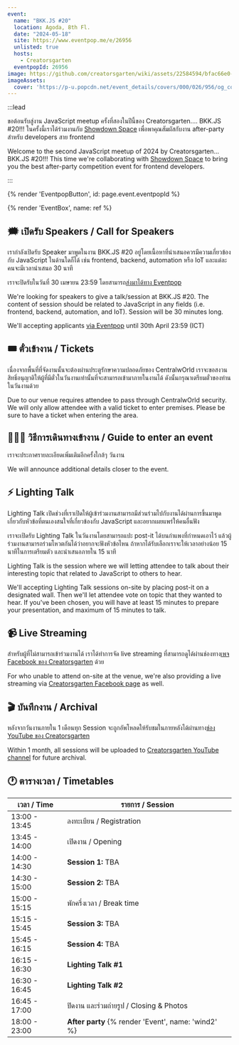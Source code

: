 ```yaml
---
event:
  name: "BKK.JS #20"
  location: Agoda, 8th Fl.
  date: "2024-05-18"
  site: https://www.eventpop.me/e/26956
  unlisted: true
  hosts:
    - Creatorsgarten
  eventpopId: 26956
image: https://github.com/creatorsgarten/wiki/assets/22584594/bfac66e0-0bb9-406f-826c-66332a185b53
imageAssets:
  cover: 'https://p-u.popcdn.net/event_details/covers/000/026/956/og_cover/defd6b464e6b2db055e70cc956cc0adf90a9edb9.png'
---
```


:::lead

ขอต้อนรับสู่งาน JavaScript meetup ครั้งที่สองในปีนี้ของ Creatorsgarten.... BKK.JS #20!!! ในครั้งนี้เราได้ร่วมงานกับ [Showdown Space](https://showdown.space/) เพื่อพาคุณสัมผัสกับงาน after-party สำหรับ developers สาย frontend

Welcome to the second JavaScript meetup of 2024 by Creatorsgarten... BKK.JS #20!!! This time we're collaborating with [Showdown Space](https://showdown.space/) to bring you the best after-party competition event for frontend developers.

:::

{% render 'EventpopButton', id: page.event.eventpopId %}

{% render 'EventBox', name: ref %}

## 🗯️ เปิดรับ Speakers / Call for Speakers

เรากำลังเปิดรับ Speaker มาพูดในงาน BKK.JS #20 อยู่โดยเนื้อหาที่นำเสนอควรมีความเกี่ยวข้องกับ JavaScript ในด้านใดก็ได้ เช่น frontend, backend, automation หรือ IoT และแต่ละคนจะมีเวลานำเสนอ 30 นาที

เราจะปิดรับในวันที่ 30 เมษายน 23:59 โดยสามารถ[ส่งมาได้ทาง Eventpop](https://www.eventpop.me/events/26956-bkkjs20/application_forms/1844/applicants/new)

We're looking for speakers to give a talk/session at BKK.JS #20. The content of session should be related to JavaScript in any fields (i.e. frontend, backend, automation, and IoT). Session will be 30 minutes long.

We'll accepting applicants [via Eventpop](https://www.eventpop.me/events/26956-bkkjs20/application_forms/1844/applicants/new) until 30th April 23:59 (ICT)

## 🎟️ ตั๋วเข้างาน / Tickets

เนื่องจากพื้นที่ที่จัดงานนั้นจะต้องผ่านประตูรักษาความปลอดภัยของ CentralwOrld เราจะขอสงวนสิทธิ์อนุญาติให้ผู้ที่มีตั๋วในวันงานเท่านั้นที่จะสามารถเข้ามาภายในงานได้ ดังนั้นกรุณาเตรียมตั๋วของท่านในวันงานด้วย

Due to our venue requires attendee to pass through CentralwOrld security. We will only allow attendee with a valid ticket to enter premises. Please be sure to have a ticket when entering the area.

## 🚶🏻‍♂️ วิธีการเดินทางเข้างาน / Guide to enter an event

เราจะประกาศรายละเอียดเพิ่มเติมอีกครั้งใกล้ๆ วันงาน

We will announce additional details closer to the event.

## ⚡ Lighting Talk

Lighting Talk เปิดช่วงที่เราเปิดให้ผู้เข้าร่วมงานสามารถมีส่วนร่วมไปกับงานได้ผ่านการขึ้นมาพูดเกี่ยวกับหัวข้อที่ตนเองสนใจที่เกี่ยวข้องกับ JavaScript และอยากเผยแพร่ให้คนอื่นฟัง

เราจะเปิดรับ Lighting Talk ในวันงานโดยสามารถแปะ post-it ได้บนกำแพงที่กำหนดเอาไว้ แล้วผู้ร่วมงานสามารถร่วมโหวตกันได้ว่าอยากจะฟังหัวข้อไหน ถ้าหากได้รับเลือกเราจะให้เวลาอย่างน้อย 15 นาทีในการเตรียมตัว และนำเสนอภายใน 15 นาที

Lighting Talk is the session where we will letting attendee to talk about their interesting topic that related to JavaScript to others to hear.

We'll accepting Lighting Talk sessions on-site by placing post-it on a designated wall. Then we'll let attendee vote on topic that they wanted to hear. If you've been chosen, you will have at least 15 minutes to prepare your presentation, and maximum of 15 minutes to talk.

## 📹 Live Streaming

สำหรับผู้ที่ไม่สามารถเข้าร่วมงานได้ เราได้ทำการจัด live streaming ที่สามารถดูได้ผ่านช่องทาง[เพจ Facebook ของ Creatorsgarten](https://www.facebook.com/creatorsgarten/) ด้วย

For who unable to attend on-site at the venue, we're also providing a live streaming via [Creatorsgarten Facebook page](https://www.facebook.com/creatorsgarten/) as well.

## 🎬 บันทึกงาน / Archival

หลังจากวันงานภายใน 1 เดือนทุก Session จะถูกอัพโหลดให้รับชมในภายหลังได้ผ่านทาง[ช่อง YouTube ของ Creatorsgarten](https://youtube.com/@creatorsgarten)

Within 1 month, all sessions will be uploaded to [Creatorsgarten YouTube channel](https://youtube.com/@creatorsgarten) for future archival.

## 🕐 ตารางเวลา / Timetables

| เวลา / Time | รายการ / Session |
| - | - |
| 13:00 - 13:45 | ลงทะเบียน / Registration |
| 13:45 - 14:00 | เปิดงาน / Opening |
| 14:00 - 14:30 | **Session 1:** TBA |
| 14:30 - 15:00 | **Session 2:** TBA |
| 15:00 - 15:15 | พักครึ่งเวลา / Break time |
| 15:15 - 15:45 | **Session 3:** TBA |
| 15:45 - 16:15 | **Session 4:** TBA |
| 16:15 - 16:30 | **Lighting Talk #1** |
| 16:30 - 16:45 | **Lighting Talk #2** |
| 16:45 - 17:00 | ปิดงาน และร่วมถ่ายรูป / Closing & Photos |
| 18:00 - 23:00 | **After party** {% render 'Event', name: 'wind2' %} |